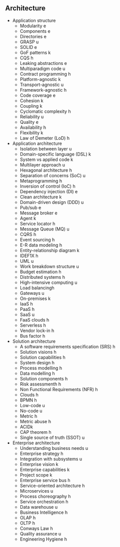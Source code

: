 ## Architecture

- Application structure
  - Modularity e
  - Components e
  - Directories e
  - GRASP u
  - SOLID e
  - GoF patterns k
  - CQS h
  - Leaking abstractions e
  - Multiparadigm code u
  - Contract programming h
  - Platform-agnostic k
  - Transport-agnostic u
  - Framework-agnostic h
  - Code coverage e
  - Cohesion k
  - Coupling k
  - Cyclomatic complexity h
  - Reliability u
  - Quality e 
  - Availability h
  - Flexibility k
  - Law of Demeter (LoD) h
- Application architecture
  - Isolation between layer u
  - Domain-specific language (DSL) k
  - System vs applied code k
  - Multilayer approach u
  - Hexagonal architecture h
  - Separation of concerns (SoC) u
  - Metaprogramming h
  - Inversion of control (IoC) h
  - Dependency injection (DI) e
  - Clean architecture k
  - Domain-driven design (DDD) u
  - Pub/sub e
  - Message broker e
  - Agent k
  - Service locator h
  - Message Queue (MQ) u
  - CQRS h
  - Event sourcing h
  - E-R data modeling h
  - Entity-relationship diagram k
  - IDEF1X h
  - UML u
  - Work breakdown structure u
  - Budget estimation h
  - Distributed systems h
  - High-intensive computing u
  - Load balancingh
  - Gateways u
  - On-premises k
  - IaaS h
  - PaaS h
  - SaaS u
  - FaaS clouds h
  - Serverless h
  - Vendor lock-in h
  - Bus factor h
- Solution architecture
  - A software requirements specification (SRS) h
  - Solution visions h
  - Solution capabilities h
  - System design h
  - Process modelling h
  - Data modelling h
  - Solution components h
  - Risk assessmenth h
  - Non Functional Requirements (NFR) h
  - Clouds h
  - BPMN h
  - Low-code u
  - No-code u
  - Metric h
  - Metric abuse h
  - ACIDk
  - CAP theorem h
  - Single source of truth (SSOT) u
- Enterprise architecture
  - Understanding business needs u
  - Enterprise strategy h
  - Integration with subsystems u
  - Enterprise vision k
  - Enterprise capabilities k
  - Project scope k
  - Enterprise service bus h
  - Service-oriented architecture h
  - Microservices u
  - Process choreography h
  - Service orchestration h
  - Data warehouse u
  - Business Intelligence h
  - OLAP h
  - OLTP h
  - Conways Law h
  - Quality assurance u
  - Engineering Hygiene h

